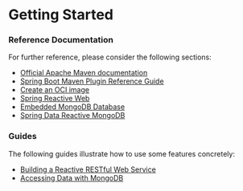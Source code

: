 # Getting Started

### Reference Documentation

For further reference, please consider the following sections:

* [Official Apache Maven documentation](https://maven.apache.org/guides/index.html)
* [Spring Boot Maven Plugin Reference Guide](https://docs.spring.io/spring-boot/docs/2.7.18-SNAPSHOT/maven-plugin/reference/html/)
* [Create an OCI image](https://docs.spring.io/spring-boot/docs/2.7.18-SNAPSHOT/maven-plugin/reference/html/#build-image)
* [Spring Reactive Web](https://docs.spring.io/spring-boot/docs/2.7.18-SNAPSHOT/reference/htmlsingle/index.html#web.reactive)
* [Embedded MongoDB Database](https://docs.spring.io/spring-boot/docs/2.7.18-SNAPSHOT/reference/htmlsingle/index.html#data.nosql.mongodb.embedded)
* [Spring Data Reactive MongoDB](https://docs.spring.io/spring-boot/docs/2.7.18-SNAPSHOT/reference/htmlsingle/index.html#data.nosql.mongodb)

### Guides

The following guides illustrate how to use some features concretely:

* [Building a Reactive RESTful Web Service](https://spring.io/guides/gs/reactive-rest-service/)
* [Accessing Data with MongoDB](https://spring.io/guides/gs/accessing-data-mongodb/)

